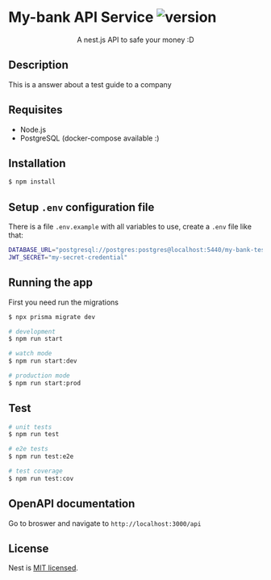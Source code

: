 # My-bank API Service ![version](https://img.shields.io/badge/version-1.0.0-green "Version")

  <p align="center">A nest.js API to safe your money :D</p>
    <p align="center">

  <!--[![Backers on Open Collective](https://opencollective.com/nest/backers/badge.svg)](https://opencollective.com/nest#backer)
  [![Sponsors on Open Collective](https://opencollective.com/nest/sponsors/badge.svg)](https://opencollective.com/nest#sponsor)-->

## Description

This is a answer about a test guide to a company

## Requisites

- Node.js
- PostgreSQL (docker-compose available :)

## Installation

```bash
$ npm install
```

## Setup `.env` configuration file

There is a file `.env.example` with all variables to use, create a `.env` file like that:

```bash
DATABASE_URL="postgresql://postgres:postgres@localhost:5440/my-bank-test?schema=public"
JWT_SECRET="my-secret-credential"
```

## Running the app

First you need run the migrations

```bash
$ npx prisma migrate dev
```

```bash
# development
$ npm run start 

# watch mode
$ npm run start:dev

# production mode
$ npm run start:prod
```

## Test

```bash
# unit tests
$ npm run test

# e2e tests
$ npm run test:e2e

# test coverage
$ npm run test:cov
```

## OpenAPI documentation

Go to broswer and navigate to `http://localhost:3000/api`

## License

Nest is [MIT licensed](LICENSE).
